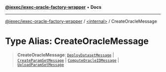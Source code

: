 [**@iexec/iexec-oracle-factory-wrapper**](../../README.md) • **Docs**

***

[@iexec/iexec-oracle-factory-wrapper](../../globals.md) / [\<internal\>](../README.md) / CreateOracleMessage

# Type Alias: CreateOracleMessage

> **CreateOracleMessage**: [`DeployDatasetMessage`](../interfaces/DeployDatasetMessage.md) \| [`CreateParamSetMessage`](../interfaces/CreateParamSetMessage.md) \| [`ComputeOracleIDMessage`](../interfaces/ComputeOracleIDMessage.md) \| [`UploadParamSetMessage`](../interfaces/UploadParamSetMessage.md)
